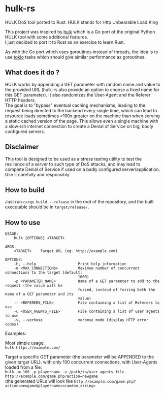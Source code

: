 # hulk-rs

HULK DoS tool ported to Rust. HULK stands for Http Unbearable Load King

This project was inspired by [hulk](https://github.com/grafov/hulk) which is a Go port of the original Python HULK tool with some additional features.    
I just decided to port it to Rust as an exercice to learn Rust.

As with the Go port which uses goroutines instead of threads, the idea is to use [tokio](https://github.com/tokio-rs/tokio) tasks which should give similar performance as goroutines.

## What does it do ?

HULK works by appending a GET parameter with random name and value to the provided URL (hulk-rs also provide an option to choose a fixed name for this GET parameter). It also randomizes the User-Agent and the Referer HTTP headers.    
The goal is to "bypass" eventual caching mechanisms, leading to the request being directed to the backend every single time, which can lead to resource loads sometimes >100x greater on the machine than when serving a static cached version of the page. This allows even a single machine with a slow-ish internet connection to create a Denial of Service on big, badly configured servers.

## Disclaimer

This tool is designed to be used as a stress testing utility to test the resilience of a server to such type of DoS attacks, and may lead to complete Denial of Service if used on a badly configured server/application. Use it carefully and responsibly.

## How to build

Just run `cargo build --release` in the root of the repository, and the built executable should be in `target/release/`.

## How to use

```
USAGE:
    hulk [OPTIONS] <TARGET>

ARGS:
    <TARGET>    Target URL (eg. http://example.com)

OPTIONS:
    -h, --help                   Print help information
    -m <MAX_CONNECTIONS>         Maximum number of concurrent connections to the target [default:
                                 1000]
    -p <PARAMETER_NAME>          Name of a GET parameter to add to the request (the value will be
                                 fuzzed, instead of fuzzing both the name of a GET parameter and its
                                 value)
    -r <REFERERS_FILE>           File containing a list of Referers to use
    -u <USER_AGENTS_FILE>        File containing a list of user agents to use
    -v, --verbose                verbose mode (display HTTP error codes)
```

Examples:

Most simple usage:    
`hulk https://example.com/`

Target a specific GET parameter (the parameter will be APPENDED to the given target URL), with only 100 concurrent connections, with User-Agents loaded from a file:    
`hulk -m 100 -p playername -u /path/to/user_agents_file http://example.com/game.php?action=newgame`    
(the generated URLs will look like `http://example.com/game.php?action=newgame&playername=<random_string>`

